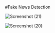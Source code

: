 #Fake News Detection

![Screenshot (21)](https://github.com/bandhavi2913/Fake-news-detection/assets/108728052/7ff2dad7-7c1e-4363-8eb9-e3773437bc0d)

![Screenshot (20)](https://github.com/bandhavi2913/Fake-news-detection/assets/108728052/f23eafa0-93d2-4eae-8b5c-f0fa7842cd92)
